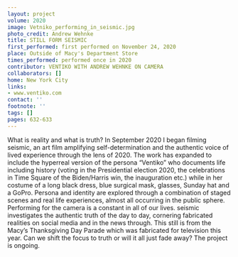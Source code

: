 ```yaml
---
layout: project
volume: 2020
image: Vetniko_performing_in_seismic.jpg
photo_credit: Andrew Wehnke
title: STILL FORM SEISMIC
first_performed: first performed on November 24, 2020
place: Outside of Macy's Department Store
times_performed: performed once in 2020
contributor: VENTIKO WITH ANDREW WEHNKE ON CAMERA
collaborators: []
home: New York City
links:
- www.ventiko.com
contact: ''
footnote: ''
tags: []
pages: 632-633
---
```



What is reality and what is truth? 
In September 2020 I began filming seismic, an art film amplifying self-determination and the authentic voice of lived experience through the lens of 2020. The work has expanded to include the hyperreal version of the persona “Ventiko” who documents life including history (voting in the Presidential election 2020, the celebrations in Time Square of the Biden/Harris win, the inauguration etc.) while in her costume of a long black dress, blue surgical mask, glasses, Sunday hat and a GoPro. Persona and identity are explored through a combination of staged scenes and real life experiences, almost all occurring in the public sphere. Performing for the camera is a constant in all of our lives. seismic investigates the authentic truth of the day to day, cornering fabricated realities on social media and in the news through. This still is from the Macy’s Thanksgiving Day Parade which was fabricated for television this year. Can we shift the focus to truth or will it all just fade away?
The project is ongoing.
